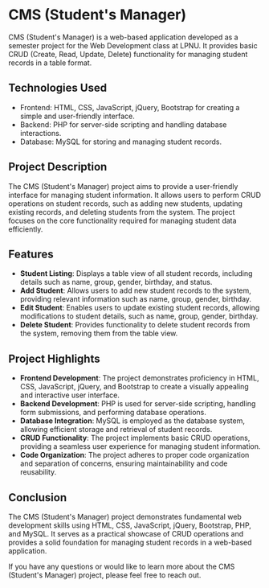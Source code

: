 # CMS (Student's Manager)

CMS (Student's Manager) is a web-based application developed as a semester project for the Web Development class at LPNU. It provides basic CRUD (Create, Read, Update, Delete) functionality for managing student records in a table format.

## Technologies Used

- Frontend: HTML, CSS, JavaScript, jQuery, Bootstrap for creating a simple and user-friendly interface.
- Backend: PHP for server-side scripting and handling database interactions.
- Database: MySQL for storing and managing student records.

## Project Description

The CMS (Student's Manager) project aims to provide a user-friendly interface for managing student information. It allows users to perform CRUD operations on student records, such as adding new students, updating existing records, and deleting students from the system. The project focuses on the core functionality required for managing student data efficiently.

## Features

- **Student Listing**: Displays a table view of all student records, including details such as name, group, gender, birthday, and status.
- **Add Student**: Allows users to add new student records to the system, providing relevant information such as name, group, gender, birthday.
- **Edit Student**: Enables users to update existing student records, allowing modifications to student details, such as name, group, gender, birthday.
- **Delete Student**: Provides functionality to delete student records from the system, removing them from the table view.

## Project Highlights

- **Frontend Development**: The project demonstrates proficiency in HTML, CSS, JavaScript, jQuery, and Bootstrap to create a visually appealing and interactive user interface.
- **Backend Development**: PHP is used for server-side scripting, handling form submissions, and performing database operations.
- **Database Integration**: MySQL is employed as the database system, allowing efficient storage and retrieval of student records.
- **CRUD Functionality**: The project implements basic CRUD operations, providing a seamless user experience for managing student information.
- **Code Organization**: The project adheres to proper code organization and separation of concerns, ensuring maintainability and code reusability.

## Conclusion

The CMS (Student's Manager) project demonstrates fundamental web development skills using HTML, CSS, JavaScript, jQuery, Bootstrap, PHP, and MySQL. It serves as a practical showcase of CRUD operations and provides a solid foundation for managing student records in a web-based application.

If you have any questions or would like to learn more about the CMS (Student's Manager) project, please feel free to reach out.
